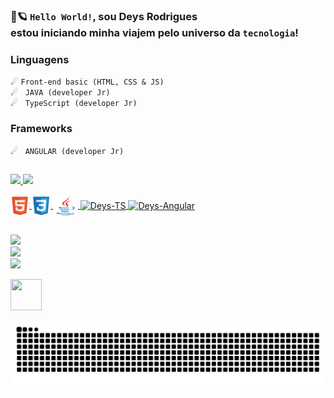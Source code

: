 ### 🚀🪐 `Hello World!`, sou Deys Rodrigues <br> estou iniciando minha viajem pelo universo da `tecnologia`! 

### Linguagens 

☄ `Front-end basic (HTML, CSS & JS)` <br>
☄  ` JAVA (developer Jr)` <br>
☄ ` TypeScript (developer Jr)` <br>
 ### Frameworks 
☄ ` ANGULAR (developer Jr)` 

##
<img align="left" src="https://media.giphy.com/media/LMcB8XospGZO8UQq87/giphy.gif" alt=""  width="54%"/>
<div align="left">
  
  <a href="https://github.com/deysrodrigues">
  <img height="150em" src="https://github-readme-stats.vercel.app/api?username=deysrodrigues&show_icons=true&theme=midnight-purple&include_all_commits=true&count_private=true"/>
  <img height="150em" src="https://github-readme-stats.vercel.app/api/top-langs/?username=deysrodrigues&layout=compact&langs_count=7&theme=midnight-purple"/> 
  
</div>

<div style="display: inline_block"><br>

  <img align="left" src="https://media.giphy.com/media/xT9IgzoKnwFNmISR8I/giphy.gif" alt=""  width="30%"/>
  <img align="center" alt="Deys-HTML" height="30" width="30" src="https://raw.githubusercontent.com/devicons/devicon/master/icons/html5/html5-original.svg">
  <img align="center" alt="Deys-CSS" height="30" width="30" src="https://raw.githubusercontent.com/devicons/devicon/master/icons/css3/css3-original.svg">
  <img align="center" alt="Deys-JAVA" height="30" width="40" src="https://raw.githubusercontent.com/devicons/devicon/master/icons/java/java-original.svg">
  <img align="center" alt="Deys-TS" height="30" width="30" src="https://cdn.jsdelivr.net/gh/devicons/devicon/icons/typescript/typescript-original.svg">
  <img align="center" alt="Deys-Angular" height="30" width="30" src="https://cdn.jsdelivr.net/gh/devicons/devicon/icons/angularjs/angularjs-original.svg">
  
  
</div>

<div> <br>

 
 <a href = "mailto:RodriguesDeys@gmail.com"><img src="https://img.shields.io/badge/-Gmail-%23333?style=for-the-badge&logo=gmail&logoColor=orange" target="_blank"></a>
  <br>
 <a href="" target="_blank" ><img src="https://img.shields.io/badge/-LinkedIn-%230077B5?style=for-the-badge&logo=linkedin&logoColor=black" target="_blank">
   <br>
 <a href="https://www.behance.net/venushim" target="_blank" ><img src="https://img.shields.io/badge/-Behance-blueviolet?style=for-the-badge&logo=behance&logoColor=white" target="_blank">
 
 </div>
     <img src="https://cultofthepartyparrot.com/parrots/hd/laptop_parrot.gif" width="50" height="50"/>

  ![Snake animation](https://github.com/DeysRodrigues/DeysRodrigues/blob/output/github-contribution-grid-snake.svg)
  
 
